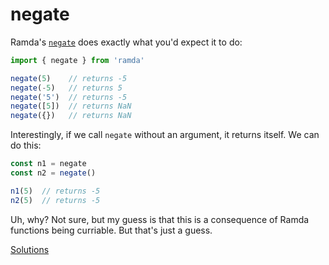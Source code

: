 # negate

Ramda's [`negate`](http://ramdajs.com/docs/#negate) does exactly what you'd expect it to do:

```js
import { negate } from 'ramda'

negate(5)    // returns -5
negate(-5)   // returns 5
negate('5')  // returns -5
negate([5])  // returns NaN
negate({})   // returns NaN
```

Interestingly, if we call `negate` without an argument, it returns itself. We can do this:

```js
const n1 = negate
const n2 = negate()

n1(5)  // returns -5
n2(5)  // returns -5
```

Uh, why? Not sure, but my guess is that this is a consequence of Ramda functions being curriable. But that's just a guess.

[Solutions](./solutions.md)
